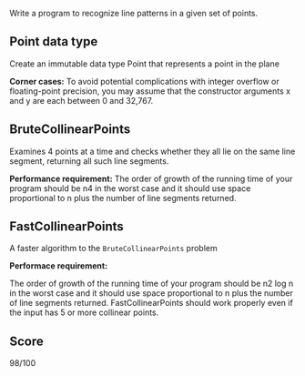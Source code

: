 Write a program to recognize line patterns in a given set of points.

## Point data type

Create an immutable data type Point that represents a point in the plane

**Corner cases:**
To avoid potential complications with integer overflow or floating-point precision, you may assume that the constructor arguments x and y are each between 0 and 32,767.

## BruteCollinearPoints

Examines 4 points at a time and checks whether they all lie on the same line segment, returning all such line segments.

**Performance requirement:**
The order of growth of the running time of your program should be n4 in the worst case and it should use space proportional to n plus the number of line segments returned.

## FastCollinearPoints

A faster algorithm to the `BruteCollinearPoints` problem

**Performace requirement:** 

The order of growth of the running time of your program should be n2 log n in the worst case and it should use space proportional to n plus the number of line segments returned. FastCollinearPoints should work properly even if the input has 5 or more collinear points.

## Score

98/100

